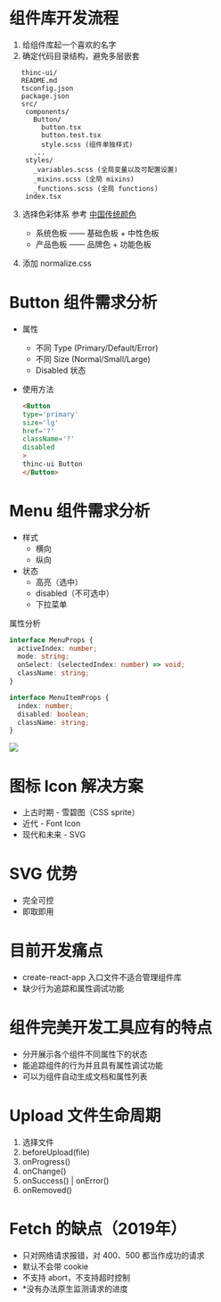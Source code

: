 # 组件库开发流程

1. 给组件库起一个喜欢的名字
2. 确定代码目录结构，避免多层嵌套

```
   thinc-ui/
   README.md
   tsconfig.json
   package.json
   src/
    components/
      Button/
        button.tsx
        button.test.tsx
        style.scss (组件单独样式)
      ...
    styles/
      _variables.scss (全局变量以及可配置设置)
      _mixins.scss (全局 mixins)
      _functions.scss (全局 functions)
    index.tsx
```

3. 选择色彩体系
   参考 [中国传统颜色](http://zhongguose.com/)
   
   - 系统色板 —— 基础色板 + 中性色板
   - 产品色板 —— 品牌色 + 功能色板

4. 添加 normalize.css

# Button 组件需求分析

- 属性
  - 不同 Type (Primary/Default/Error)
  - 不同 Size (Normal/Small/Large)
  - Disabled 状态
- 使用方法
  
  ```html
  <Button
  type='primary'
  size='lg'
  href='?'
  className='?'
  disabled
  >
  thinc-ui Button
  </Button>
  ```

# Menu 组件需求分析

* 样式
  + 横向
  + 纵向
* 状态
  + 高亮（选中）
  + disabled（不可选中）
  + 下拉菜单

属性分析

```ts
interface MenuProps {
  activeIndex: number;
  mode: string;
  onSelect: (selectedIndex: number) => void;
  className: string;
}

interface MenuItemProps {
  index: number;
  disabled: boolean;
  className: string;
}
```

![](C:\Users\16000\AppData\Roaming\marktext\images\2021-12-16-21-51-29-image.png)

# 图标 Icon 解决方案
- 上古时期 - 雪碧图（CSS sprite）
- 近代 - Font Icon
- 现代和未来 - SVG

# SVG 优势
- 完全可控
- 即取即用

# 目前开发痛点
- create-react-app 入口文件不适合管理组件库
- 缺少行为追踪和属性调试功能

# 组件完美开发工具应有的特点
- 分开展示各个组件不同属性下的状态
- 能追踪组件的行为并且具有属性调试功能
- 可以为组件自动生成文档和属性列表

# Upload 文件生命周期
1. 选择文件
2. beforeUpload(file)
3. onProgress()
4. onChange()
5. onSuccess() | onError()
6. onRemoved()

# Fetch 的缺点（2019年）
- 只对网络请求报错，对 400、500 都当作成功的请求
- 默认不会带 cookie
- 不支持 abort，不支持超时控制
- *没有办法原生监测请求的进度